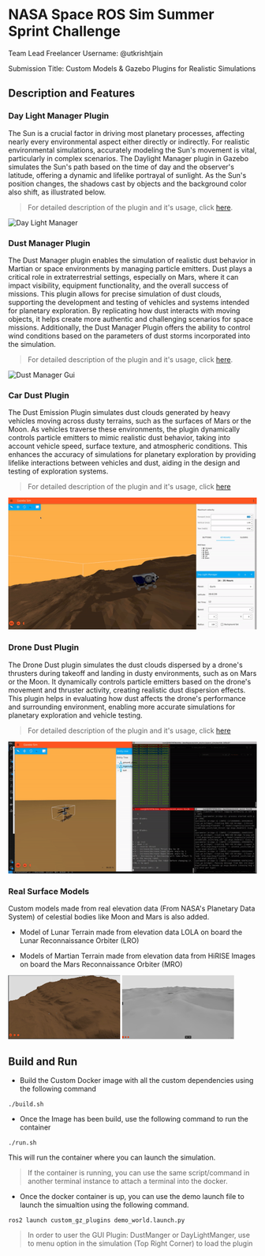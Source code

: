 # NASA Space ROS Sim Summer Sprint Challenge

Team Lead Freelancer Username: @utkrishtjain

Submission Title: Custom Models & Gazebo Plugins for Realistic Simulations

## Description and Features

### Day Light Manager Plugin
The Sun is a crucial factor in driving most planetary processes, affecting nearly every environmental aspect either directly or indirectly. For realistic environmental simulations, accurately modeling the Sun's movement is vital, particularly in complex scenarios. The Daylight Manager plugin in Gazebo simulates the Sun's path based on the time of day and the observer's latitude, offering a dynamic and lifelike portrayal of sunlight. As the Sun's position changes, the shadows cast by objects and the background color also shift, as illustrated below.
> For detailed description of the plugin and it's usage, click [here](src/DayLightManager/README.md).

![Day Light Manager](assets/time_of_day.gif)


### Dust Manager Plugin
The Dust Manager plugin enables the simulation of realistic dust behavior in Martian or space environments by managing particle emitters. Dust plays a critical role in extraterrestrial settings, especially on Mars, where it can impact visibility, equipment functionality, and the overall success of missions. This plugin allows for precise simulation of dust clouds, supporting the development and testing of vehicles and systems intended for planetary exploration. By replicating how dust interacts with moving objects, it helps create more authentic and challenging scenarios for space missions. Additionally, the Dust Manager Plugin offers the ability to control wind conditions based on the parameters of dust storms incorporated into the simulation.
> For detailed description of the plugin and it's usage, click [here](src/DustManager/README.md).

![Dust Manager Gui](assets/dust_gui.gif)

### Car Dust Plugin
The Dust Emission Plugin simulates dust clouds generated by heavy vehicles moving across dusty terrains, such as the surfaces of Mars or the Moon. As vehicles traverse these environments, the plugin dynamically controls particle emitters to mimic realistic dust behavior, taking into account vehicle speed, surface texture, and atmospheric conditions. This enhances the accuracy of simulations for planetary exploration by providing lifelike interactions between vehicles and dust, aiding in the design and testing of exploration systems.

> For detailed description of the plugin and it's usage, click [here](src/VehicleDust/README.md)

![Car Dust](assets/car_dust.gif)

### Drone Dust Plugin
The Drone Dust plugin simulates the dust clouds dispersed by a drone's thrusters during takeoff and landing in dusty environments, such as on Mars or the Moon. It dynamically controls particle emitters based on the drone's movement and thruster activity, creating realistic dust dispersion effects. This plugin helps in evaluating how dust affects the drone's performance and surrounding environment, enabling more accurate simulations for planetary exploration and vehicle testing.

> For detailed description of the plugin and it's usage, click [here](src/DroneDustPlugin/README.md)

![Drone Dust](assets/drone_dust.gif)



### Real Surface Models
Custom models made from real elevation data (From NASA's Planetary Data System) of celestial bodies like Moon and Mars is also added.

- Model of Lunar Terrain made from elevation data LOLA on board the Lunar Reconnaissance Orbiter (LRO)

- Models of Martian Terrain made from elevation data from HiRISE Images on board the Mars Reconnaissance Orbiter (MRO)

<img src="assets/mars_world.png" alt="Mars" width="45%">
<img src="assets/moon_world.png" alt="Moon" width="45%">

## Build and Run

- Build the Custom Docker image with all the custom dependencies using the following command

```shell
./build.sh
```

- Once the Image has been build, use the following command to run the container

```shell
./run.sh
```
This will run the container where you can launch the simulation.
> If the container is running, you can use the same script/command in another terminal instance to attach a terminal into the docker.

- Once the docker container is up, you can use the demo launch file to launch the simualtion using the following command.

```shell
ros2 launch custom_gz_plugins demo_world.launch.py
```
> In order to user the GUI Plugin: DustManger or DayLightManger, use to menu option in the simulation (Top Right Corner) to load the plugin




